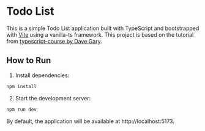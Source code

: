 # Todo List

This is a simple Todo List application built with TypeScript and bootstrapped with [Vite](https://vitejs.dev/) using a vanilla-ts framework.
This project is based on the tutorial from [typescript-course by Dave Gary](https://github.com/gitdagray/typescript-course/tree/main/lesson11).

## How to Run

1. Install dependencies:

```sh
npm install
```

2. Start the development server:

```sh
npm run dev
```

By default, the application will be available at http://localhost:5173.
